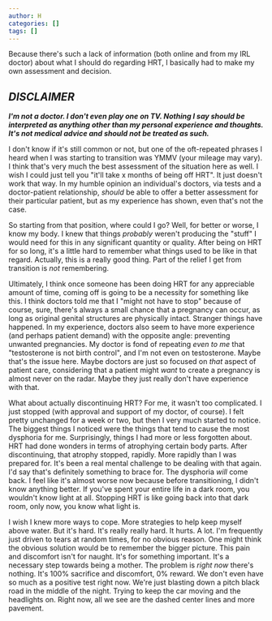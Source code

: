 ```yaml
---
author: H
categories: []
tags: []
---
```

Because there's such a lack of information (both online and from my IRL doctor) about what I should do regarding HRT, I basically had to make my own assessment and decision.

## _DISCLAIMER_
***I'm not a doctor. I don't even play one on TV. Nothing I say should be interpreted as anything other than _my personal experience and thoughts_. It's not medical advice and _should not_ be treated as such.***

I don't know if it's still common or not, but one of the oft-repeated phrases I heard when I was starting to transition was YMMV (your mileage may vary). I think that's very much the best assessment of the situation here as well. I wish I could just tell you "it'll take x months of being off HRT". It just doesn't work that way. In my humble opinion an individual's doctors, via tests and a doctor-patient relationship, _should_ be able to offer a better assessment for their particular patient, but as my experience has shown, even that's not the case.

So starting from that position, where could I go? Well, for better or worse, I know my body. I knew that things _probably_ weren't producing the "stuff" I would need for this in any significant quantity or quality. After being on HRT for so long, it's a little hard to remember what things used to be like in that regard. Actually, this is a really good thing. Part of the relief I get from transition is _not_ remembering. 

Ultimately, I think once someone has been doing HRT for any appreciable amount of time, coming off is going to be a necessity for something like this. I think doctors told me that I "might not have to stop" because of course, sure, there's always a small chance that a pregnancy can occur, as long as original genital structures are physically intact. Stranger things have happened. In my experience, doctors also seem to have more experience (and perhaps patient demand) with the opposite angle: preventing unwanted pregnancies. My doctor is fond of repeating _even to me_ that "testosterone is not birth control", and I'm not even on testosterone. Maybe that's the issue here. Maybe doctors are just so focused on _that_ aspect of patient care, considering that a patient might _want_ to create a pregnancy is almost never on the radar. Maybe they just really don't have experience with that.

What about actually discontinuing HRT? For me, it wasn't too complicated. I just stopped (with approval and support of my doctor, of course). I felt pretty unchanged for a week or two, but then I very much started to notice. The biggest things I noticed were the things that tend to cause the most dysphoria for me. Surprisingly, things I had more or less forgotten about. HRT had done wonders in terms of atrophying certain body parts. After discontinuing, that atrophy stopped, rapidly. More rapidly than I was prepared for. It's been a real mental challenge to be dealing with that again. I'd say that's definitely something to brace for. The dysphoria _will_ come back. I feel like it's almost worse now because before transitioning, I didn't know anything better. If you've spent your entire life in a dark room, you wouldn't know light at all. Stopping HRT is like going back into that dark room, only now, you know what light is.

I wish I knew more ways to cope. More strategies to help keep myself above water. But it's hard. It's really really hard. It hurts. A lot. I'm frequently just driven to tears at random times, for no obvious reason. One might think the obvious solution would be to remember the bigger picture. This pain and discomfort isn't for naught. It's for something important. It's a necessary step towards being a mother. The problem is _right now_ there's nothing. It's 100% sacrifice and discomfort, 0% reward. We don't even have so much as a positive test right now. We're just blasting down a pitch black road in the middle of the night. Trying to keep the car moving and the headlights on. Right now, all we see are the dashed center lines and more pavement.
